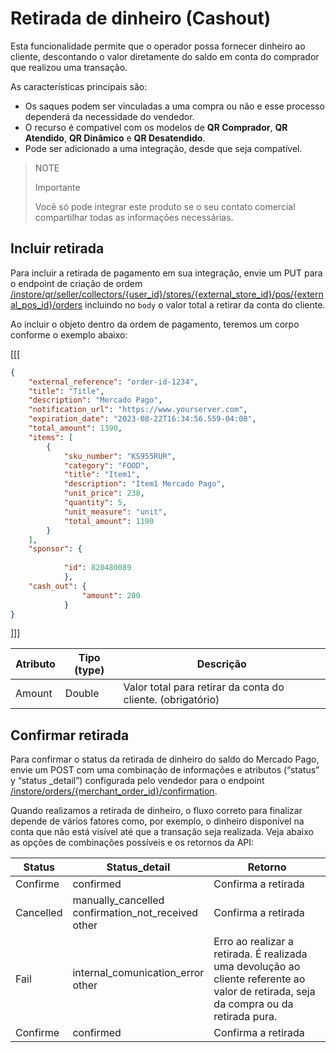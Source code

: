 # Retirada de dinheiro (Cashout)

Esta funcionalidade permite que o operador possa fornecer dinheiro ao cliente, descontando o valor diretamente do saldo em conta do comprador que realizou uma transação. 

As características principais são:

* Os saques podem ser vinculadas a uma compra ou não e esse processo dependerá da necessidade do vendedor.
* O recurso é compatível com os modelos de **QR Comprador**, **QR Atendido**, **QR Dinâmico** e **QR Desatendido**.
* Pode ser adicionado a uma integração, desde que seja compatível.

> NOTE
>
> Importante
>
> Você só pode integrar este produto se o seu contato comercial compartilhar todas as informações necessárias.

## Incluir retirada

Para incluir a retirada de pagamento em sua integração, envie um PUT para o endpoint de criação de ordem [/instore/qr/seller/collectors/{user_id}/stores/{external_store_id}/pos/{external_pos_id}/orders](https://www.mercadopago[FAKER][URL][DOMAIN]/developers/pt/reference/instore_orders_v2/_instore_qr_seller_collectors_user_id_stores_external_store_id_pos_external_pos_id_orders/put) incluindo no `body` o valor total a retirar da conta do cliente. 

Ao incluir o objeto dentro da ordem de pagamento, teremos um corpo conforme o exemplo abaixo:

[[[
```json
​​{
    "external_reference": "order-id-1234",
    "title": "Title",
    "description": "Mercado Pago",
    "notification_url": "https://www.yourserver.com",
    "expiration_date": "2023-08-22T16:34:56.559-04:00",
    "total_amount": 1390,
    "items": [
        {
            "sku_number": "KS955RUR",
            "category": "FOOD",
            "title": "Item1",
            "description": "Item1 Mercado Pago",
            "unit_price": 238,
            "quantity": 5,
            "unit_measure": "unit",
            "total_amount": 1190
        }
    ],
    "sponsor": {
    
            "id": 820480089
            },
    "cash_out": {
                "amount": 200
            }
}
```
]]]

| Atributo | Tipo (type) | Descrição |
|---|---|--- |
| Amount | Double | Valor total para retirar da conta do cliente. (obrigatório)|

## Confirmar retirada 

Para confirmar o status da retirada de dinheiro do saldo do Mercado Pago, envie um POST com uma combinação de informações e atributos (“status” y “status _detail”) configurada pelo vendedor para o endpoint [/instore/orders/{merchant_order_id}/confirmation](https://www.mercadopago[FAKER][URL][DOMAIN]/developers/pt/reference/mp_delivery/_proximity-integration_shipments_shipment_id_accept/put).
 
Quando realizamos a retirada de dinheiro, o fluxo correto para finalizar depende de vários fatores como, por exemplo, o dinheiro disponível na conta que não está visível até que a transação seja realizada. Veja abaixo as opções de combinações possíveis e os retornos da API: 
 
| Status | Status_detail | Retorno |
| --- | --- |--- |
| Confirme | confirmed | Confirma a retirada|
| Cancelled | manually_cancelled <br/> confirmation_not_received <br/> other | Confirma a retirada |
| Fail | internal_comunication_error <br/> other | Erro ao realizar a retirada. É realizada uma devolução ao cliente referente ao valor de retirada, seja da compra ou da retirada pura.|
| Confirme | confirmed |Confirma a retirada|